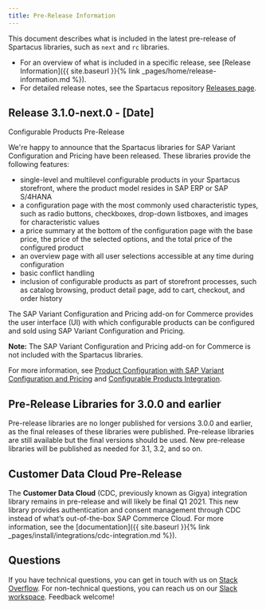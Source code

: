 ```yaml
---
title: Pre-Release Information
---
```


This document describes what is included in the latest pre-release of Spartacus libraries, such as `next` and `rc` libraries.

- For an overview of what is included in a specific release, see [Release Information]({{ site.baseurl }}{% link _pages/home/release-information.md %}).
- For detailed release notes, see the Spartacus repository [Releases page](https://github.com/SAP/spartacus/releases).

## Release 3.1.0-next.0 - [Date]

Configurable Products Pre-Release

We're happy to announce that the Spartacus libraries for SAP Variant Configuration and Pricing have been released. These libraries provide the following features:

- single-level and multilevel configurable products in your Spartacus storefront, where the product model resides in SAP ERP or SAP S/4HANA
- a configuration page with the most commonly used characteristic types, such as radio buttons, checkboxes, drop-down listboxes, and images for characteristic values
- a price summary at the bottom of the configuration page with the base price, the price of the selected options, and the total price of the configured product
- an overview page with all user selections accessible at any time during configuration
- basic conflict handling
- inclusion of configurable products as part of storefront processes, such as catalog browsing, product detail page, add to cart, checkout, and order history

The SAP Variant Configuration and Pricing add-on for Commerce provides the user interface (UI) with which configurable products can be configured and sold using SAP Variant Configuration and Pricing.

**Note:** The SAP Variant Configuration and Pricing add-on for Commerce is not included with the Spartacus libraries.

For more information, see [Product Configuration with SAP Variant Configuration and Pricing](https://help.sap.com/viewer/80c3212d1d4646c5b91db43b84e9db47/2005/en-US) and [Configurable Products Integration](https://github.com/SAP/spartacus-docs/blob/doc/GH-941/_pages/ccp/ccp-integration.md).

## Pre-Release Libraries for 3.0.0 and earlier

Pre-release libraries are no longer published for versions 3.0.0 and earlier, as the final releases of these libraries were published. Pre-release libraries are still available but the final versions should be used. New pre-release libraries will be published as needed for 3.1, 3.2, and so on.

## Customer Data Cloud Pre-Release

The **Customer Data Cloud** (CDC, previously known as Gigya) integration library remains in pre-release and will likely be final Q1 2021. This new library provides authentication and consent management through CDC instead of what’s out-of-the-box SAP Commerce Cloud. For more information, see the [documentation]({{ site.baseurl }}{% link _pages/install/integrations/cdc-integration.md %}).

## Questions

If you have technical questions, you can get in touch with us on [Stack Overflow](https://stackoverflow.com/questions/tagged/spartacus-storefront). For non-technical questions, you can reach us on our [Slack workspace](https://join.slack.com/t/spartacus-storefront/shared_invite/zt-jekftqo0-HP6xt6IF~ffVB2cGG66fcQ). Feedback welcome!
